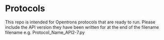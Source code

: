 # Protocols
This repo is intended for Opentrons protocols that are ready to run. Please include the API version they have been written for at the end of the filename
filename e.g.
Protocol_Name_API2-7.py

